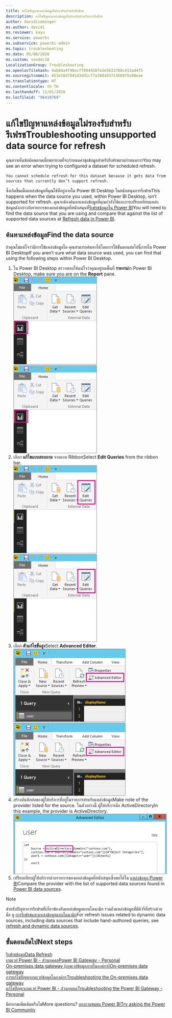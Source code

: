 ```yaml
---
title: แก้ไขปัญหาแหล่งข้อมูลไม่รองรับสำหรับรีเฟรช
description: แก้ไขปัญหาแหล่งข้อมูลไม่รองรับสำหรับการรีเฟรช
author: davidiseminger
ms.author: davidi
ms.reviewer: kayu
ms.service: powerbi
ms.subservice: powerbi-admin
ms.topic: troubleshooting
ms.date: 05/08/2020
ms.custom: seodec18
LocalizationGroup: Troubleshooting
ms.openlocfilehash: 4ab84a4f40acff894416fe2e5b33788c413ad4f5
ms.sourcegitcommit: 653e18d7041d3dd1cf7a38010372366975a98eae
ms.translationtype: HT
ms.contentlocale: th-TH
ms.lasthandoff: 12/01/2020
ms.locfileid: "96410769"
---
```

# <a name="troubleshooting-unsupported-data-source-for-refresh"></a><span data-ttu-id="49913-103">แก้ไขปัญหาแหล่งข้อมูลไม่รองรับสำหรับรีเฟรช</span><span class="sxs-lookup"><span data-stu-id="49913-103">Troubleshooting unsupported data source for refresh</span></span>
<span data-ttu-id="49913-104">คุณอาจเห็นข้อผิดพลาดเมื่อพยายามที่จะกำหนดค่าชุดข้อมูลสำหรับรีเฟรชตามกำหนดการ</span><span class="sxs-lookup"><span data-stu-id="49913-104">You may see an error when trying to configured a dataset for scheduled refresh.</span></span>

```output
You cannot schedule refresh for this dataset because it gets data from sources that currently don’t support refresh.
```

<span data-ttu-id="49913-105">ซึ่งเกิดขึ้นเมื่อแหล่งข้อมูลที่คุณใช้ที่อยู่ภายใน Power BI Desktop ไมสนับสนุนการรีเฟรช</span><span class="sxs-lookup"><span data-stu-id="49913-105">This happens when the data source you used, within Power BI Desktop, isn’t supported for refresh.</span></span> <span data-ttu-id="49913-106">คุณจะต้องค้นหาแหล่งข้อมูลที่คุณกำลังใช้และการเปรียบเทียบแหล่งข้อมูลดังกล่าวกับรายการของแหล่งข้อมูลที่สนับสนุนที่[รีเฟรชข้อมูลใน Power BI](refresh-data.md)</span><span class="sxs-lookup"><span data-stu-id="49913-106">You will need to find the data source that you are using and compare that against the list of supported data sources at [Refresh data in Power BI](refresh-data.md).</span></span> 

## <a name="find-the-data-source"></a><span data-ttu-id="49913-107">ค้นหาแหล่งข้อมูล</span><span class="sxs-lookup"><span data-stu-id="49913-107">Find the data source</span></span>
<span data-ttu-id="49913-108">ถ้าคุณไม่แน่ใจว่ามีการใช้แหล่งข้อมูลใด คุณสามารถค้นหาได้โดยการใช้ขั้นตอนต่อไปนี้ภายใน Power BI Desktop</span><span class="sxs-lookup"><span data-stu-id="49913-108">If you aren’t sure what data source was used, you can find that using the following steps within Power BI Desktop.</span></span>  

1. <span data-ttu-id="49913-109">ใน Power BI Desktop ตรวจสอบให้แน่ใจว่าคุณอยู่บนพื้นที่ **รายงาน**</span><span class="sxs-lookup"><span data-stu-id="49913-109">In Power BI Desktop, make sure you are on the **Report** pane.</span></span>  
   <span data-ttu-id="49913-110">![บานหน้าต่างรายงานบนเดสก์ท็อป](media/service-admin-troubleshoot-unsupported-data-source-for-refresh/tshoot-report-pane.png)</span><span class="sxs-lookup"><span data-stu-id="49913-110">![Desktop report pane](media/service-admin-troubleshoot-unsupported-data-source-for-refresh/tshoot-report-pane.png)</span></span>
2. <span data-ttu-id="49913-111">เลือก **แก้ไขแบบสอบถาม** จากแถบ Ribbon</span><span class="sxs-lookup"><span data-stu-id="49913-111">Select **Edit Queries** from the ribbon bar.</span></span>  
   <span data-ttu-id="49913-112">![แก้ไขคิวรี](media/service-admin-troubleshoot-unsupported-data-source-for-refresh/tshoot-edit-queries.png)</span><span class="sxs-lookup"><span data-stu-id="49913-112">![Edit queries](media/service-admin-troubleshoot-unsupported-data-source-for-refresh/tshoot-edit-queries.png)</span></span>
3. <span data-ttu-id="49913-113">เลือก **ตัวแก้ไขขั้นสูง**</span><span class="sxs-lookup"><span data-stu-id="49913-113">Select **Advanced Editor**.</span></span>  
   <span data-ttu-id="49913-114">![ตัวแก้ไขขั้นสูง](media/service-admin-troubleshoot-unsupported-data-source-for-refresh/tshoot-advanced-editor.png)</span><span class="sxs-lookup"><span data-stu-id="49913-114">![Advance editor](media/service-admin-troubleshoot-unsupported-data-source-for-refresh/tshoot-advanced-editor.png)</span></span>
4. <span data-ttu-id="49913-115">สร้างบันทึกย่อของผู้ให้บริการที่อยู่ในรายการสำหรับแหล่งข้อมูล</span><span class="sxs-lookup"><span data-stu-id="49913-115">Make note of the provider listed for the source.</span></span>  <span data-ttu-id="49913-116">ในตัวอย่างนี้ ผู้ให้บริการคือ ActiveDirectory</span><span class="sxs-lookup"><span data-stu-id="49913-116">In this example, the provider is ActiveDirectory.</span></span>  
   ![ตัวให้บริการแหล่งข้อมูล](media/service-admin-troubleshoot-unsupported-data-source-for-refresh/tshoot-provider.png)
5. <span data-ttu-id="49913-118">เปรียบเทียบผู้ให้บริการด้วยรายการของแหล่งข้อมูลที่สนับสนุนซึ่งพบได้ใน [แหล่งข้อมูล Power BI](power-bi-data-sources.md)</span><span class="sxs-lookup"><span data-stu-id="49913-118">Compare the provider with the list of supported data sources found in [Power BI data sources](power-bi-data-sources.md).</span></span>

> [!NOTE]
> <span data-ttu-id="49913-119">สำหรับปัญหาการรีเฟรชที่เกี่ยวข้องกับแหล่งข้อมูลแบบไดนามิก รวมถึงแหล่งข้อมูลที่มีคิวรีที่สร้างด้วยมือ ดู [การรีเฟรชและแหล่งข้อมูลแบบไดนามิก](refresh-data.md#refresh-and-dynamic-data-sources)</span><span class="sxs-lookup"><span data-stu-id="49913-119">For refresh issues related to dynamic data sources, including data sources that include hand-authored queries, see [refresh and dynamic data sources](refresh-data.md#refresh-and-dynamic-data-sources).</span></span>


## <a name="next-steps"></a><span data-ttu-id="49913-120">ขั้นตอนถัดไป</span><span class="sxs-lookup"><span data-stu-id="49913-120">Next steps</span></span>
[<span data-ttu-id="49913-121">รีเฟรชข้อมูล</span><span class="sxs-lookup"><span data-stu-id="49913-121">Data Refresh</span></span>](refresh-data.md)  
[<span data-ttu-id="49913-122">เกตเวย์ Power BI - ส่วนบุคคล</span><span class="sxs-lookup"><span data-stu-id="49913-122">Power BI Gateway - Personal</span></span>](service-gateway-personal-mode.md)  
[<span data-ttu-id="49913-123">On-premises data gateway (เกตเวย์ข้อมูลภายในองค์กร)</span><span class="sxs-lookup"><span data-stu-id="49913-123">On-premises data gateway</span></span>](service-gateway-onprem.md)  
[<span data-ttu-id="49913-124">การแก้ไขปัญหาเกตเวย์ข้อมูลในองค์กร</span><span class="sxs-lookup"><span data-stu-id="49913-124">Troubleshooting the On-premises data gateway</span></span>](service-gateway-onprem-tshoot.md)  
[<span data-ttu-id="49913-125">แก้ไขปัญหาเกตเวย์ Power BI - ส่วนบุคคล</span><span class="sxs-lookup"><span data-stu-id="49913-125">Troubleshooting the Power BI Gateway - Personal</span></span>](service-admin-troubleshooting-power-bi-personal-gateway.md)  

<span data-ttu-id="49913-126">มีคำถามเพิ่มเติมหรือไม่</span><span class="sxs-lookup"><span data-stu-id="49913-126">More questions?</span></span> [<span data-ttu-id="49913-127">ลองถามชุมชน Power BI</span><span class="sxs-lookup"><span data-stu-id="49913-127">Try asking the Power BI Community</span></span>](https://community.powerbi.com/)
